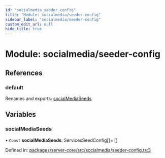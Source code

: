 ```yaml
---
id: "socialmedia_seeder_config"
title: "Module: socialmedia/seeder-config"
sidebar_label: "socialmedia/seeder-config"
custom_edit_url: null
hide_title: true
---
```


# Module: socialmedia/seeder-config

## References

### default

Renames and exports: [socialMediaSeeds](socialmedia_seeder_config.md#socialmediaseeds)

## Variables

### socialMediaSeeds

• `Const` **socialMediaSeeds**: ServicesSeedConfig[]= []

Defined in: [packages/server-core/src/socialmedia/seeder-config.ts:3](https://github.com/xr3ngine/xr3ngine/blob/65dfcf39a/packages/server-core/src/socialmedia/seeder-config.ts#L3)
